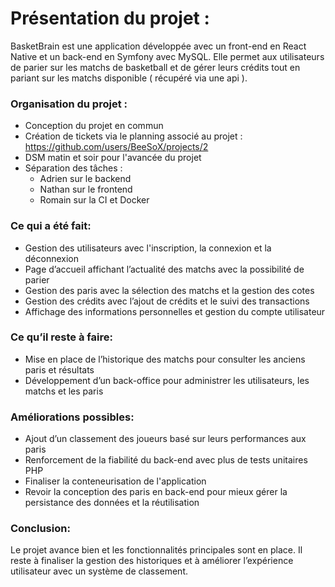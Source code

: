 # Présentation du projet :
BasketBrain est une application développée avec un front-end en React Native et un back-end en Symfony avec MySQL. Elle permet aux utilisateurs de parier sur les matchs de basketball et de gérer leurs crédits tout en pariant sur les matchs disponible ( récupéré via une api ).
### Organisation du projet :
- Conception du projet en commun
- Création de tickets via le planning associé au projet : https://github.com/users/BeeSoX/projects/2
- DSM matin et soir pour l'avancée du projet
- Séparation des tâches :
	- Adrien sur le backend
	- Nathan sur le frontend
	- Romain sur la CI et Docker
### Ce qui a été fait:
- Gestion des utilisateurs avec l'inscription, la connexion et la déconnexion
- Page d’accueil affichant l’actualité des matchs avec la possibilité de parier
- Gestion des paris avec la sélection des matchs et la gestion des cotes
- Gestion des crédits avec l’ajout de crédits et le suivi des transactions
- Affichage des informations personnelles et gestion du compte utilisateur
### Ce qu’il reste à faire:
- Mise en place de l’historique des matchs pour consulter les anciens paris et résultats
- Développement d’un back-office pour administrer les utilisateurs, les matchs et les paris
### Améliorations possibles:
- Ajout d’un classement des joueurs basé sur leurs performances aux paris
- Renforcement de la fiabilité du back-end avec plus de tests unitaires PHP
- Finaliser la conteneurisation de l'application
- Revoir la conception des paris en back-end pour mieux gérer la persistance des données et la réutilisation
### Conclusion:
Le projet avance bien et les fonctionnalités principales sont en place.
Il reste à finaliser la gestion des historiques et à améliorer l’expérience utilisateur avec un système de classement.